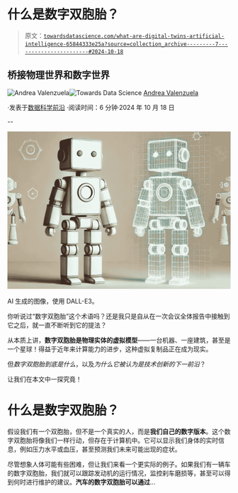 # 什么是数字双胞胎？

> 原文：[`towardsdatascience.com/what-are-digital-twins-artificial-intelligence-65844333e25a?source=collection_archive---------7-----------------------#2024-10-18`](https://towardsdatascience.com/what-are-digital-twins-artificial-intelligence-65844333e25a?source=collection_archive---------7-----------------------#2024-10-18)

## 桥接物理世界和数字世界

[](https://medium.com/@andvalenzuela?source=post_page---byline--65844333e25a--------------------------------)![Andrea Valenzuela](https://medium.com/@andvalenzuela?source=post_page---byline--65844333e25a--------------------------------)[](https://towardsdatascience.com/?source=post_page---byline--65844333e25a--------------------------------)![Towards Data Science](https://towardsdatascience.com/?source=post_page---byline--65844333e25a--------------------------------) [Andrea Valenzuela](https://medium.com/@andvalenzuela?source=post_page---byline--65844333e25a--------------------------------)

·发表于[数据科学前沿](https://towardsdatascience.com/?source=post_page---byline--65844333e25a--------------------------------) ·阅读时间：6 分钟·2024 年 10 月 18 日

--

![](img/ad91d8f3767cde54117fcaf745bbb19d.png)

AI 生成的图像，使用 DALL-E3。

你听说过“数字双胞胎”这个术语吗？还是我只是自从在一次会议全体报告中接触到它之后，就一直不断听到它的提法？

从本质上讲，**数字双胞胎是物理实体的虚拟模型**——一台机器、一座建筑，甚至是一个星球！得益于近年来计算能力的进步，这种虚拟复制品正在成为现实。

但*数字双胞胎到底是什么*，以及*为什么它被认为是技术创新的下一前沿*？

让我们在本文中一探究竟！

# 什么是数字双胞胎？

假设我们有一个双胞胎，但不是一个真实的人，而是**我们自己的数字版本**。这个数字双胞胎将像我们一样行动，但存在于计算机中。它可以显示我们身体的实时信息，例如压力水平或血压，甚至预测我们未来可能出现的症状。

尽管想象人体可能有些困难，但让我们来看一个更实际的例子。如果我们有一辆车的数字双胞胎，我们就可以跟踪发动机的运行情况，监控刹车磨损等，甚至可以得到何时进行维护的建议。**汽车的数字双胞胎可以通过**…
